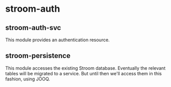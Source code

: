 # stroom-auth

## stroom-auth-svc
This module provides an authentication resource.

## stroom-persistence
This module accesses the existing Stroom database. Eventually the relevant tables will be migrated to a service. But until then we'll access them in this fashion, using JOOQ.